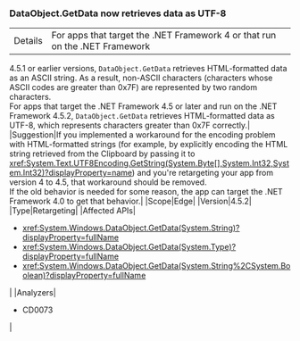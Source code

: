 ### DataObject.GetData now retrieves data as UTF-8

|   |   |
|---|---|
|Details|For apps that target the .NET Framework 4 or that run on the .NET Framework
4.5.1 or earlier versions, <code>DataObject.GetData</code> retrieves HTML-formatted data as
an ASCII string. As a result, non-ASCII characters (characters whose ASCII codes
are greater than 0x7F) are represented by two random characters.<br />For apps that target the .NET Framework 4.5 or later and run on the .NET
Framework 4.5.2, <code>DataObject.GetData</code> retrieves HTML-formatted data as UTF-8,
which represents characters greater than 0x7F correctly.|
|Suggestion|If you implemented a workaround for the encoding problem with HTML-formatted
strings (for example, by explicitly encoding the HTML string retrieved from the
Clipboard by passing it to
<xref:System.Text.UTF8Encoding.GetString(System.Byte[],System.Int32,System.Int32)?displayProperty=name>)
and you&#39;re retargeting your app from version 4 to 4.5, that workaround should be
removed.<br />If the old behavior is needed for some reason, the app can target the .NET Framework 4.0 to get that behavior.|
|Scope|Edge|
|Version|4.5.2|
|Type|Retargeting|
|Affected APIs|<ul><li><xref:System.Windows.DataObject.GetData(System.String)?displayProperty=fullName></li><li><xref:System.Windows.DataObject.GetData(System.Type)?displayProperty=fullName></li><li><xref:System.Windows.DataObject.GetData(System.String%2CSystem.Boolean)?displayProperty=fullName></li></ul>|
|Analyzers|<ul><li>CD0073</li></ul>|
